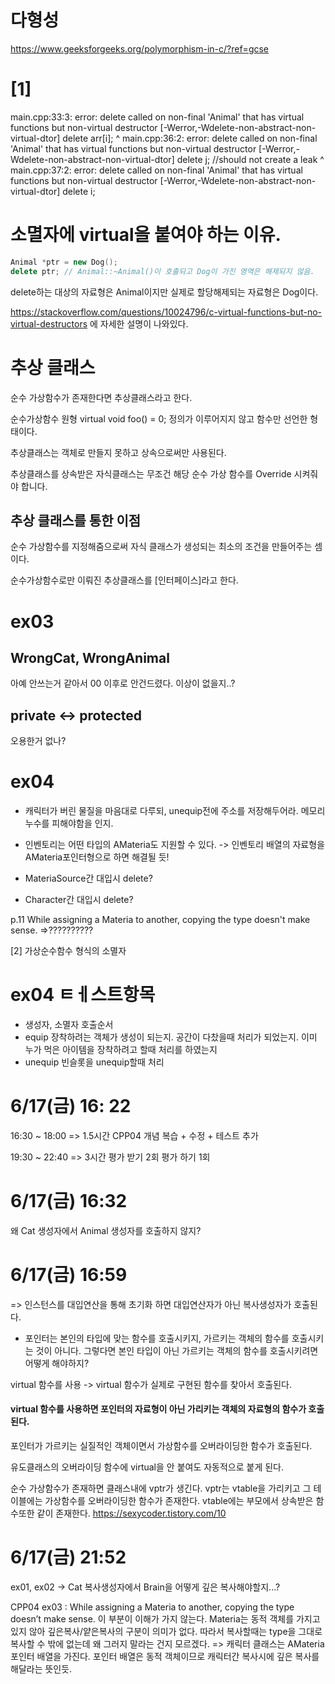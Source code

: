 # 다형성

https://www.geeksforgeeks.org/polymorphism-in-c/?ref=gcse

# [1]
main.cpp:33:3: error: delete called on non-final 'Animal' that has virtual functions but non-virtual destructor [-Werror,-Wdelete-non-abstract-non-virtual-dtor]
                delete arr[i];
                ^
main.cpp:36:2: error: delete called on non-final 'Animal' that has virtual functions but non-virtual destructor [-Werror,-Wdelete-non-abstract-non-virtual-dtor]
        delete j;       //should not create a leak
        ^
main.cpp:37:2: error: delete called on non-final 'Animal' that has virtual functions but non-virtual destructor [-Werror,-Wdelete-non-abstract-non-virtual-dtor]
        delete i;

# 소멸자에 virtual을 붙여야 하는 이유.

```C++
Animal *ptr = new Dog();
delete ptr;	// Animal::~Animal()이 호출되고 Dog이 가진 영역은 해제되지 않음.
```
delete하는 대상의 자료형은 Animal이지만 실제로 할당해제되는 자료형은 Dog이다.

https://stackoverflow.com/questions/10024796/c-virtual-functions-but-no-virtual-destructors
에 자세한 설명이 나와있다.

# 추상 클래스

순수 가상함수가 존재한다면 추상클래스라고 한다.

순수가상함수 원형
virtual void foo() = 0;
정의가 이루어지지 않고 함수만 선언한 형태이다.

추상클래스는 객체로 만들지 못하고 상속으로써만 사용된다.

추상클래스를 상속받은 자식클래스는
무조건 해당 순수 가상 함수를 Override 시켜줘야 합니다.

## 추상 클래스를 통한 이점

순수 가상함수를 지정해줌으로써
자식 클래스가 생성되는 최소의 조건을 만들어주는 셈이다.

순수가상함수로만 이뤄진 추상클래스를 [인터페이스]라고 한다.

# ex03
## WrongCat, WrongAnimal
아예 안쓰는거 같아서 00 이후로 안건드렸다.
이상이 없을지..?

## private <-> protected
오용한거 없나?


# ex04

- 캐릭터가 버린 물질을 마음대로 다루되, unequip전에 주소를 저장해두어라.
	메모리누수를 피해야함을 인지.
- 인벤토리는 어떤 타입의 AMateria도 지원할 수 있다.
	-> 인벤토리 배열의 자료형을 AMateria포인터형으로 하면 해결될 듯!


- MateriaSource간 대입시 delete?
- Character간 대입시 delete?

p.11
While assigning a Materia to another, copying the type doesn't make sense.
=>??????????


[2] 가상순수함수 형식의 소멸자



# ex04 ㅌㅔ스트항목

- 생성자, 소멸자 호출순서
- equip
	장착하려는 객체가 생성이 되는지.
	공간이 다찼을때 처리가 되었는지.
	이미 누가 먹은 아이템을 장착하려고 할때 처리를 하였는지
- unequip
	빈슬롯을 unequip할때 처리

# 6/17(금) 16: 22

16:30 ~ 18:00 => 1.5시간
CPP04 개념 복습 + 수정 + 테스트 추가

19:30 ~ 22:40 => 3시간
평가 받기 2회
평가 하기 1회


# 6/17(금) 16:32

왜 Cat 생성자에서 Animal 생성자를 호출하지 않지?

# 6/17(금) 16:59
=> 인스턴스를 대입연산을 통해 초기화 하면 대입연산자가 아닌 복사생성자가 호출된다.

- 포인터는 본인의 타입에 맞는 함수를 호출시키지, 가르키는 객체의 함수를 호출시키는 것이 아니다.
그렇다면 본인 타입이 아닌 가르키는 객체의 함수를 호출시키려면 어떻게 해야하지?

virtual 함수를 사용 -> virtual 함수가 실제로 구현된 함수를 찾아서 호출된다.
#### virtual 함수를 사용하면 포인터의 자료형이 아닌 가리키는 객체의 자료형의 함수가 호출된다.
포인터가 가르키는 실질적인 객체이면서 가상함수를 오버라이딩한 함수가 호출된다.

유도클래스의 오버라이딩 함수에 virtual을 안 붙여도 자동적으로 붙게 된다.

순수 가상함수가 존재하면 클래스내에 vptr가 생긴다.
vptr는 vtable을 가리키고 그 테이블에는 가상함수를 오버라이딩한 함수가 존재한다.
vtable에는 부모에서 상속받은 함수또한 같이 존재한다.
https://sexycoder.tistory.com/10

# 6/17(금) 21:52

ex01, ex02 -> Cat 복사생성자에서 Brain을 어떻게 깊은 복사해야할지...?

CPP04 ex03 : While assigning a Materia to another, copying the type doesn’t make sense.
이 부분이 이해가 가지 않는다.
Materia는 동적 객체를 가지고 있지 않아 깊은복사/얕은복사의 구분이 의미가 없다.
따라서 복사할때는 type을 그대로 복사할 수 밖에 없는데 왜 그러지 말라는 건지 모르겠다.
=> 캐릭터 클래스는 AMateria 포인터 배열을 가진다.
포인터 배열은 동적 객체이므로 캐릭터간 복사시에 깊은 복사를 해달라는 뜻인듯.